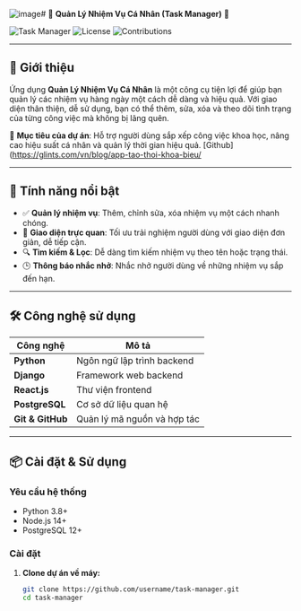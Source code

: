 ![image](https://github.com/user-attachments/assets/d9791204-21bc-4a4f-9e2c-7a05007f9fda)# 🌟 **Quản Lý Nhiệm Vụ Cá Nhân (Task Manager)** 🌟

![Task Manager](https://img.shields.io/badge/version-1.0-brightgreen.svg?style=flat-square) ![License](https://img.shields.io/badge/license-MIT-blue.svg?style=flat-square) ![Contributions](https://img.shields.io/badge/contributions-welcome-orange.svg?style=flat-square)

---

## 📝 **Giới thiệu**

Ứng dụng **Quản Lý Nhiệm Vụ Cá Nhân** là một công cụ tiện lợi để giúp bạn quản lý các nhiệm vụ hàng ngày một cách dễ dàng và hiệu quả. Với giao diện thân thiện, dễ sử dụng, bạn có thể thêm, sửa, xóa và theo dõi tình trạng của từng công việc mà không bị lãng quên.

🎯 **Mục tiêu của dự án**: Hỗ trợ người dùng sắp xếp công việc khoa học, nâng cao hiệu suất cá nhân và quản lý thời gian hiệu quả.
[Github](https://glints.com/vn/blog/app-tao-thoi-khoa-bieu/


---

## 🚀 **Tính năng nổi bật**

- ✅ **Quản lý nhiệm vụ**: Thêm, chỉnh sửa, xóa nhiệm vụ một cách nhanh chóng.
- 🎨 **Giao diện trực quan**: Tối ưu trải nghiệm người dùng với giao diện đơn giản, dễ tiếp cận.
- 🔍 **Tìm kiếm & Lọc**: Dễ dàng tìm kiếm nhiệm vụ theo tên hoặc trạng thái.
- 🕒 **Thông báo nhắc nhở**: Nhắc nhở người dùng về những nhiệm vụ sắp đến hạn.

---

## 🛠️ **Công nghệ sử dụng**

| **Công nghệ**     | **Mô tả**                  |
|-------------------|----------------------------|
| **Python**        | Ngôn ngữ lập trình backend  |
| **Django**        | Framework web backend       |
| **React.js**      | Thư viện frontend           |
| **PostgreSQL**    | Cơ sở dữ liệu quan hệ       |
| **Git & GitHub**  | Quản lý mã nguồn và hợp tác |

---

## 📦 **Cài đặt & Sử dụng**

### **Yêu cầu hệ thống**
- Python 3.8+
- Node.js 14+
- PostgreSQL 12+

### **Cài đặt**
1. **Clone dự án về máy:**
   ```bash
   git clone https://github.com/username/task-manager.git
   cd task-manager
